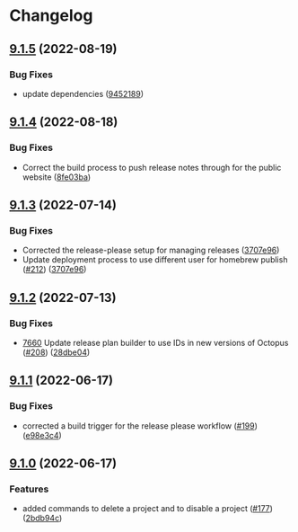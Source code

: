 # Changelog

## [9.1.5](https://github.com/OctopusDeploy/OctopusCLI/compare/v9.1.4...v9.1.5) (2022-08-19)


### Bug Fixes

* update dependencies ([9452189](https://github.com/OctopusDeploy/OctopusCLI/commit/94521896a522dfcbc3b1a1cfc4e5537a7745d8f6))

## [9.1.4](https://github.com/OctopusDeploy/OctopusCLI/compare/v9.1.3...v9.1.4) (2022-08-18)


### Bug Fixes

* Correct the build process to push release notes through for the public website ([8fe03ba](https://github.com/OctopusDeploy/OctopusCLI/commit/8fe03bada346cfcedd9fd2f618fb41ac5f9ecddd))

## [9.1.3](https://github.com/OctopusDeploy/OctopusCLI/compare/v9.1.2...v9.1.3) (2022-07-14)


### Bug Fixes

* Corrected the release-please setup for managing releases ([3707e96](https://github.com/OctopusDeploy/OctopusCLI/commit/3707e96fab360565c082ec8f13f0eda474f6a077))
* Update deployment process to use different user for homebrew publish ([#212](https://github.com/OctopusDeploy/OctopusCLI/issues/212)) ([3707e96](https://github.com/OctopusDeploy/OctopusCLI/commit/3707e96fab360565c082ec8f13f0eda474f6a077))

## [9.1.2](https://github.com/OctopusDeploy/OctopusCLI/compare/v9.1.1...v9.1.2) (2022-07-13)


### Bug Fixes

* [7660](https://github.com/OctopusDeploy/Issues/issues/7660) Update release plan builder to use IDs in new versions of Octopus ([#208](https://github.com/OctopusDeploy/OctopusCLI/pull/208)) ([28dbe04](https://github.com/OctopusDeploy/OctopusCLI/commit/28dbe04c6c2718d95089314d49dc1b2d2bcdacbc))

## [9.1.1](https://github.com/OctopusDeploy/OctopusCLI/compare/v9.1.0...v9.1.1) (2022-06-17)


### Bug Fixes

* corrected a build trigger for the release please workflow ([#199](https://github.com/OctopusDeploy/OctopusCLI/issues/199)) ([e98e3c4](https://github.com/OctopusDeploy/OctopusCLI/commit/e98e3c49d3ee39617238a30ff7f09915250bcf4e))

## [9.1.0](https://github.com/OctopusDeploy/OctopusCLI/compare/9.0.0...v9.1.0) (2022-06-17)


### Features

* added commands to delete a project and to disable a project ([#177](https://github.com/OctopusDeploy/OctopusCLI/issues/177)) ([2bdb94c](https://github.com/OctopusDeploy/OctopusCLI/commit/2bdb94c62ff89f2b220990069100a163da13249d))
